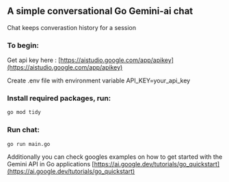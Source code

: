 ## A simple conversational Go Gemini-ai chat 

Chat keeps converastion history for a session

### To begin:

Get api key here : [https://aistudio.google.com/app/apikey](https://aistudio.google.com/app/apikey)

Create .env file with environment variable API_KEY=your_api_key

### Install required packages, run:

```bash
go mod tidy
```


### Run chat:

```bash
go run main.go
```

Additionally you can check googles examples on how to get started with the Gemini API in Go applications [https://ai.google.dev/tutorials/go_quickstart](https://ai.google.dev/tutorials/go_quickstart)